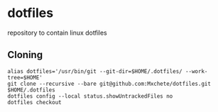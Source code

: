 # dotfiles
repository to contain linux dotfiles

## Cloning
```
alias dotfiles='/usr/bin/git --git-dir=$HOME/.dotfiles/ --work-tree=$HOME'
git clone --recursive --bare git@github.com:Mxchete/dotfiles.git $HOME/.dotfiles
dotfiles config --local status.showUntrackedFiles no
dotfiles checkout
```
